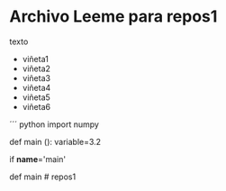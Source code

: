 # Archivo Leeme para repos1


texto 

+ viñeta1
+ viñeta2
+ viñeta3
+ viñeta4
+ viñeta5
+ viñeta6

 ´´´ python 
import numpy 

def main ():
    variable=3.2

if __name__='main'

def main # repos1

